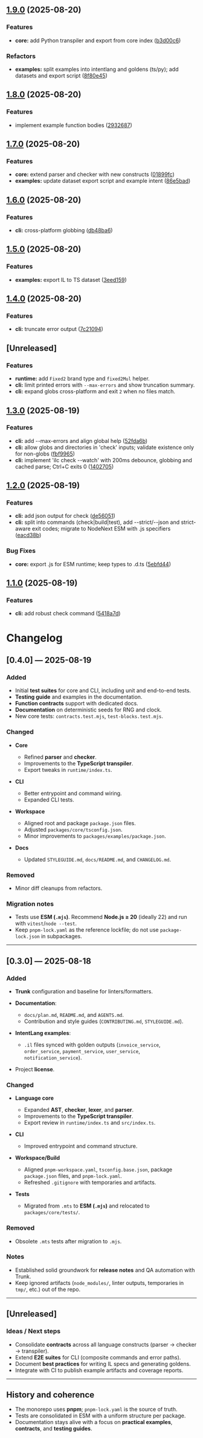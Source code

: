 ## [1.9.0](https://github.com/alessbarb/IntentLang/compare/v1.8.0...v1.9.0) (2025-08-20)

### Features

* **core:** add Python transpiler and export from core index ([b3d00c6](https://github.com/alessbarb/IntentLang/commit/b3d00c654d2f99b0dad487a91cb90d28292ed389))

### Refactors

* **examples:** split examples into intentlang and goldens (ts/py); add datasets and export script ([8f80e45](https://github.com/alessbarb/IntentLang/commit/8f80e45e30801ca97d45c5e8966e1a5e81ed682f))

## [1.8.0](https://github.com/alessbarb/IntentLang/compare/v1.7.0...v1.8.0) (2025-08-20)

### Features

* implement example function bodies ([2932687](https://github.com/alessbarb/IntentLang/commit/2932687214e209c5987e94c2489295007f2675ba))

## [1.7.0](https://github.com/alessbarb/IntentLang/compare/v1.6.0...v1.7.0) (2025-08-20)

### Features

* **core:** extend parser and checker with new constructs ([01899fc](https://github.com/alessbarb/IntentLang/commit/01899fcf6dc6aa2bc2dced7607e4c9f9c60e40fe))
* **examples:** update dataset export script and example intent ([86e5bad](https://github.com/alessbarb/IntentLang/commit/86e5badb8daf0ab089ad4a5662706ca9bca9f2d7))

## [1.6.0](https://github.com/alessbarb/IntentLang/compare/v1.5.0...v1.6.0) (2025-08-20)

### Features

* **cli:** cross-platform globbing ([db48ba6](https://github.com/alessbarb/IntentLang/commit/db48ba68ec576e657f9da7f67e3530b36c56a1b4))

## [1.5.0](https://github.com/alessbarb/IntentLang/compare/v1.4.0...v1.5.0) (2025-08-20)

### Features

* **examples:** export IL to TS dataset ([3eed159](https://github.com/alessbarb/IntentLang/commit/3eed15991723e3d910daf05fede2d1169bd6ab55))

## [1.4.0](https://github.com/alessbarb/IntentLang/compare/v1.3.0...v1.4.0) (2025-08-20)

### Features

* **cli:** truncate error output ([7c21094](https://github.com/alessbarb/IntentLang/commit/7c2109497d5da77fd688c7bc880015aad5fa79a5))

## [Unreleased]

### Features

- **runtime:** add `Fixed2` brand type and `fixed2Mul` helper.
- **cli:** limit printed errors with `--max-errors` and show truncation summary.
- **cli:** expand globs cross-platform and exit `2` when no files match.

## [1.3.0](https://github.com/alessbarb/IntentLang/compare/v1.2.0...v1.3.0) (2025-08-19)

### Features

- **cli:** add --max-errors and align global help ([52fda6b](https://github.com/alessbarb/IntentLang/commit/52fda6b3d11e619503d4610c39bd5d12850ab403))
- **cli:** allow globs and directories in 'check' inputs; validate existence only for non-globs ([fbf9965](https://github.com/alessbarb/IntentLang/commit/fbf996590bca02571b53c241e89155162901773e))
- **cli:** implement 'ilc check --watch' with 200ms debounce, globbing and cached parse; Ctrl+C exits 0 ([1402705](https://github.com/alessbarb/IntentLang/commit/1402705e94ab3ec4ba094b4fbd8aa2825e46e5f8))

## [1.2.0](https://github.com/alessbarb/IntentLang/compare/v1.1.0...v1.2.0) (2025-08-19)

### Features

- **cli:** add json output for check ([de56051](https://github.com/alessbarb/IntentLang/commit/de5605127862966c76b6e13cc802e9c47ec40960))
- **cli:** split into commands (check|build|test), add --strict/--json and strict-aware exit codes; migrate to NodeNext ESM with .js specifiers ([eacd38b](https://github.com/alessbarb/IntentLang/commit/eacd38bf3726dbda189a09aac754b9af0a82cedd))

### Bug Fixes

- **core:** export .js for ESM runtime; keep types to .d.ts ([5ebfd44](https://github.com/alessbarb/IntentLang/commit/5ebfd44a20578ac70f71b6a05d387fc4a4a902a3))

## [1.1.0](https://github.com/alessbarb/IntentLang/compare/v1.0.0...v1.1.0) (2025-08-19)

### Features

- **cli:** add robust check command ([5418a7d](https://github.com/alessbarb/IntentLang/commit/5418a7d55646f3db75905ce4fa69933ba4bb7a53))

# Changelog

## [0.4.0] — 2025-08-19

### Added

- Initial **test suites** for core and CLI, including unit and end-to-end tests.
- **Testing guide** and examples in the documentation.
- **Function contracts** support with dedicated docs.
- **Documentation** on deterministic seeds for RNG and clock.
- New core tests: `contracts.test.mjs`, `test-blocks.test.mjs`.

### Changed

- **Core**
  - Refined **parser** and **checker**.
  - Improvements to the **TypeScript transpiler**.
  - Export tweaks in `runtime/index.ts`.

- **CLI**
  - Better entrypoint and command wiring.
  - Expanded CLI tests.

- **Workspace**
  - Aligned root and package `package.json` files.
  - Adjusted `packages/core/tsconfig.json`.
  - Minor improvements to `packages/examples/package.json`.

- **Docs**
  - Updated `STYLEGUIDE.md`, `docs/README.md`, and `CHANGELOG.md`.

### Removed

- Minor diff cleanups from refactors.

### Migration notes

- Tests use **ESM (`.mjs`)**. Recommend **Node.js ≥ 20** (ideally 22) and run with `vitest`/`node --test`.
- Keep `pnpm-lock.yaml` as the reference lockfile; do not use `package-lock.json` in subpackages.

---

## [0.3.0] — 2025-08-18

### Added

- **Trunk** configuration and baseline for linters/formatters.
- **Documentation**:
  - `docs/plan.md`, `README.md`, and `AGENTS.md`.
  - Contribution and style guides (`CONTRIBUTING.md`, `STYLEGUIDE.md`).

- **IntentLang examples**:
  - `.il` files synced with golden outputs (`invoice_service`, `order_service`, `payment_service`, `user_service`, `notification_service`).

- Project **license**.

### Changed

- **Language core**
  - Expanded **AST**, **checker**, **lexer**, and **parser**.
  - Improvements to the **TypeScript transpiler**.
  - Export review in `runtime/index.ts` and `src/index.ts`.

- **CLI**
  - Improved entrypoint and command structure.

- **Workspace/Build**
  - Aligned `pnpm-workspace.yaml`, `tsconfig.base.json`, package `package.json` files, and `pnpm-lock.yaml`.
  - Refreshed `.gitignore` with temporaries and artifacts.

- **Tests**
  - Migrated from `.mts` to **ESM (`.mjs`)** and relocated to `packages/core/tests/`.

### Removed

- Obsolete `.mts` tests after migration to `.mjs`.

### Notes

- Established solid groundwork for **release notes** and QA automation with Trunk.
- Keep ignored artifacts (`node_modules/`, linter outputs, temporaries in `tmp/`, etc.) out of the repo.

---

## [Unreleased]

### Ideas / Next steps

- Consolidate **contracts** across all language constructs (parser → checker → transpiler).
- Extend **E2E suites** for CLI (composite commands and error paths).
- Document **best practices** for writing IL specs and generating goldens.
- Integrate with CI to publish example artifacts and coverage reports.

---

## History and coherence

- The monorepo uses **pnpm**; `pnpm-lock.yaml` is the source of truth.
- Tests are consolidated in ESM with a uniform structure per package.
- Documentation stays alive with a focus on **practical examples**, **contracts**, and **testing guides**.
